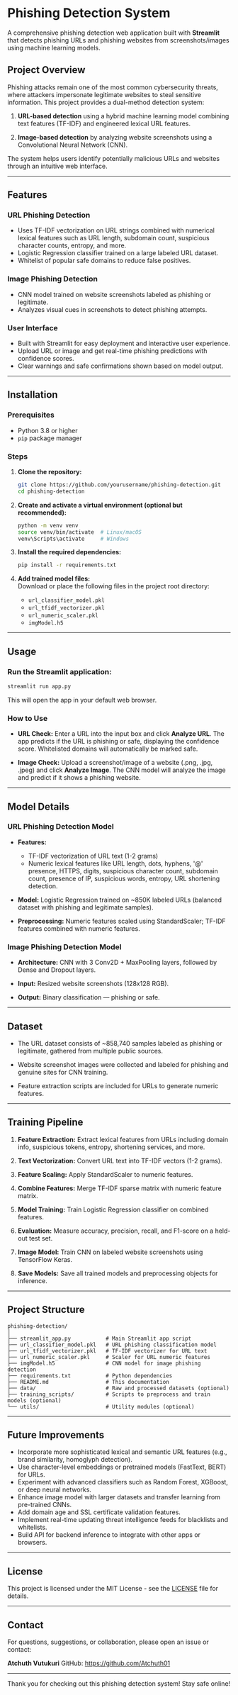 


# Phishing Detection System

A comprehensive phishing detection web application built with **Streamlit** that detects phishing URLs and phishing websites from screenshots/images using machine learning models.

## Project Overview

Phishing attacks remain one of the most common cybersecurity threats, where attackers impersonate legitimate websites to steal sensitive information. This project provides a dual-method detection system:

1. **URL-based detection** using a hybrid machine learning model combining text features (TF-IDF) and engineered lexical URL features.

2. **Image-based detection** by analyzing website screenshots using a Convolutional Neural Network (CNN).

The system helps users identify potentially malicious URLs and websites through an intuitive web interface.

---

## Features

### URL Phishing Detection
- Uses TF-IDF vectorization on URL strings combined with numerical lexical features such as URL length, subdomain count, suspicious character counts, entropy, and more.
- Logistic Regression classifier trained on a large labeled URL dataset.
- Whitelist of popular safe domains to reduce false positives.

### Image Phishing Detection
- CNN model trained on website screenshots labeled as phishing or legitimate.
- Analyzes visual cues in screenshots to detect phishing attempts.

### User Interface
- Built with Streamlit for easy deployment and interactive user experience.
- Upload URL or image and get real-time phishing predictions with confidence scores.
- Clear warnings and safe confirmations shown based on model output.

---

## Installation

### Prerequisites

- Python 3.8 or higher  
- `pip` package manager  

### Steps

1. **Clone the repository:**
    ```bash
    git clone https://github.com/yourusername/phishing-detection.git
    cd phishing-detection
    ```

2. **Create and activate a virtual environment (optional but recommended):**
    ```bash
    python -m venv venv
    source venv/bin/activate  # Linux/macOS
    venv\Scripts\activate     # Windows
    ```

3. **Install the required dependencies:**
    ```bash
    pip install -r requirements.txt
    ```

4. **Add trained model files:**  
   Download or place the following files in the project root directory:
   - `url_classifier_model.pkl`  
   - `url_tfidf_vectorizer.pkl`  
   - `url_numeric_scaler.pkl`  
   - `imgModel.h5`

---

## Usage

### Run the Streamlit application:

```bash
streamlit run app.py
````

This will open the app in your default web browser.

### How to Use

* **URL Check:**
  Enter a URL into the input box and click **Analyze URL**.
  The app predicts if the URL is phishing or safe, displaying the confidence score.
  Whitelisted domains will automatically be marked safe.

* **Image Check:**
  Upload a screenshot/image of a website (.png, .jpg, .jpeg) and click **Analyze Image**.
  The CNN model will analyze the image and predict if it shows a phishing website.

---

## Model Details

### URL Phishing Detection Model

* **Features:**

  * TF-IDF vectorization of URL text (1-2 grams)
  * Numeric lexical features like URL length, dots, hyphens, '@' presence, HTTPS, digits, suspicious character count, subdomain count, presence of IP, suspicious words, entropy, URL shortening detection.

* **Model:** Logistic Regression trained on \~850K labeled URLs (balanced dataset with phishing and legitimate samples).

* **Preprocessing:** Numeric features scaled using StandardScaler; TF-IDF features combined with numeric features.

### Image Phishing Detection Model

* **Architecture:** CNN with 3 Conv2D + MaxPooling layers, followed by Dense and Dropout layers.

* **Input:** Resized website screenshots (128x128 RGB).

* **Output:** Binary classification — phishing or safe.

---

## Dataset

* The URL dataset consists of \~858,740 samples labeled as phishing or legitimate, gathered from multiple public sources.

* Website screenshot images were collected and labeled for phishing and genuine sites for CNN training.

* Feature extraction scripts are included for URLs to generate numeric features.

---

## Training Pipeline

1. **Feature Extraction:**
   Extract lexical features from URLs including domain info, suspicious tokens, entropy, shortening services, and more.

2. **Text Vectorization:**
   Convert URL text into TF-IDF vectors (1-2 grams).

3. **Feature Scaling:**
   Apply StandardScaler to numeric features.

4. **Combine Features:**
   Merge TF-IDF sparse matrix with numeric feature matrix.

5. **Model Training:**
   Train Logistic Regression classifier on combined features.

6. **Evaluation:**
   Measure accuracy, precision, recall, and F1-score on a held-out test set.

7. **Image Model:**
   Train CNN on labeled website screenshots using TensorFlow Keras.

8. **Save Models:**
   Save all trained models and preprocessing objects for inference.

---

## Project Structure

```
phishing-detection/
│
├── streamlit_app.py           # Main Streamlit app script
├── url_classifier_model.pkl   # URL phishing classification model
├── url_tfidf_vectorizer.pkl   # TF-IDF vectorizer for URL text
├── url_numeric_scaler.pkl     # Scaler for URL numeric features
├── imgModel.h5                # CNN model for image phishing detection
├── requirements.txt           # Python dependencies
├── README.md                  # This documentation
├── data/                      # Raw and processed datasets (optional)
├── training_scripts/          # Scripts to preprocess and train models (optional)
└── utils/                     # Utility modules (optional)
```

---

## Future Improvements

* Incorporate more sophisticated lexical and semantic URL features (e.g., brand similarity, homoglyph detection).
* Use character-level embeddings or pretrained models (FastText, BERT) for URLs.
* Experiment with advanced classifiers such as Random Forest, XGBoost, or deep neural networks.
* Enhance image model with larger datasets and transfer learning from pre-trained CNNs.
* Add domain age and SSL certificate validation features.
* Implement real-time updating threat intelligence feeds for blacklists and whitelists.
* Build API for backend inference to integrate with other apps or browsers.

---

## License

This project is licensed under the MIT License - see the [LICENSE](LICENSE) file for details.

---

## Contact

For questions, suggestions, or collaboration, please open an issue or contact:

**Atchuth Vutukuri**
GitHub: https://github.com/Atchuth01

---

Thank you for checking out this phishing detection system! Stay safe online! 


